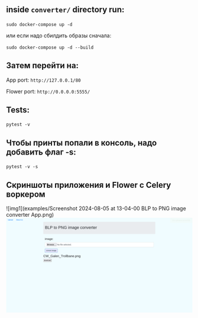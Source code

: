 ## inside `converter/` directory run:

`sudo docker-compose up -d`

или если надо сбилдить образы сначала:

`sudo docker-compose up -d --build`


## Затем перейти на:

App port: `http://127.0.0.1/80`

Flower port: `http://0.0.0.0:5555/`


## Tests:

`pytest -v`

## Чтобы принты попали в консоль, надо добавить флаг -s:

`pytest -v -s`

## Скриншоты приложения и Flower с Celery воркером
![img1](examples/Screenshot 2024-08-05 at 13-04-00 BLP to PNG image converter App.png)
![img2](https://github.com/elbroandrew/converter/blob/4ac18bc801a02552d49fdad74427149ac6e60743/examples/Screenshot%202024-08-05%20at%2013-00-44%20BLP%20to%20PNG%20image%20converter%20App.png)
